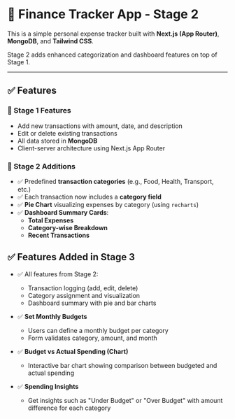 # 💸 Finance Tracker App - Stage 2

This is a simple personal expense tracker built with **Next.js (App Router)**, **MongoDB**, and **Tailwind CSS**.

Stage 2 adds enhanced categorization and dashboard features on top of Stage 1.

---

## ✅ Features

### 🔁 Stage 1 Features
- Add new transactions with amount, date, and description
- Edit or delete existing transactions
- All data stored in **MongoDB**
- Client-server architecture using Next.js App Router

### 🔁 Stage 2 Additions
- ✅ Predefined **transaction categories** (e.g., Food, Health, Transport, etc.)
- ✅ Each transaction now includes a **category field**
- ✅ **Pie Chart** visualizing expenses by category (using `recharts`)
- ✅ **Dashboard Summary Cards**:
  - **Total Expenses**
  - **Category-wise Breakdown**
  - **Recent Transactions**

## ✅ Features Added in Stage 3

- ✅ All features from Stage 2:
  - Transaction logging (add, edit, delete)
  - Category assignment and visualization
  - Dashboard summary with pie and bar charts

- ✅ **Set Monthly Budgets**
  - Users can define a monthly budget per category
  - Form validates category, amount, and month

- ✅ **Budget vs Actual Spending (Chart)**
  - Interactive bar chart showing comparison between budgeted and actual spending

- ✅ **Spending Insights**
  - Get insights such as "Under Budget" or "Over Budget" with amount difference for each category
